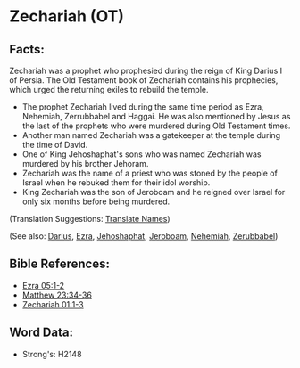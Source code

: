 # Zechariah (OT) #

## Facts: ##

Zechariah was a prophet who prophesied during the reign of King Darius I of Persia. The Old Testament book of Zechariah contains his prophecies, which urged the returning exiles to rebuild the temple.

* The prophet Zechariah lived during the same time period as Ezra, Nehemiah, Zerrubbabel and Haggai. He was also mentioned by Jesus as the last of the prophets who were murdered during Old Testament times.
* Another man named Zechariah was a gatekeeper at the temple during the time of David.
* One of King Jehoshaphat's sons who was named Zechariah was murdered by his brother Jehoram.
* Zechariah was the name of a priest who was stoned by the people of Israel when he rebuked them for their idol worship.
* King Zechariah was the son of Jeroboam and he reigned over Israel for only six months before being murdered.

(Translation Suggestions: [Translate Names](rc://en/ta/man/translate/translate-names))

(See also: [Darius](../names/darius.md), [Ezra](../names/ezra.md), [Jehoshaphat](../names/jehoshaphat.md), [Jeroboam](../names/jeroboam.md), [Nehemiah](../names/nehemiah.md), [Zerubbabel](../names/zerubbabel.md))

## Bible References: ##

* [Ezra 05:1-2](rc://en/tn/help/ezr/05/01)
* [Matthew 23:34-36](rc://en/tn/help/mat/23/34)
* [Zechariah 01:1-3](rc://en/tn/help/zec/01/01)

## Word Data: ##

* Strong's: H2148
